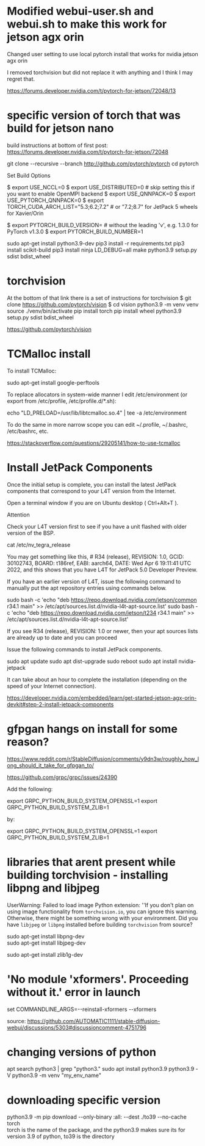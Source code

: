 # Modified webui-user.sh and webui.sh to make this work for jetson agx orin
Changed user setting to use local pytorch install that works for nvidia jetson agx orin  

I removed torchvision but did not replace it with anything and I think I may regret that.

https://forums.developer.nvidia.com/t/pytorch-for-jetson/72048/13  

# specific version of torch that was build for jetson nano  
build instructions at bottom of first post:  
https://forums.developer.nvidia.com/t/pytorch-for-jetson/72048  

git clone --recursive --branch <version> http://github.com/pytorch/pytorch
cd pytorch

Set Build Options

$ export USE_NCCL=0
$ export USE_DISTRIBUTED=0                    # skip setting this if you want to enable OpenMPI backend
$ export USE_QNNPACK=0
$ export USE_PYTORCH_QNNPACK=0
$ export TORCH_CUDA_ARCH_LIST="5.3;6.2;7.2"   # or "7.2;8.7" for JetPack 5 wheels for Xavier/Orin

$ export PYTORCH_BUILD_VERSION=<version>  # without the leading 'v', e.g. 1.3.0 for PyTorch v1.3.0
$ export PYTORCH_BUILD_NUMBER=1

sudo apt-get install python3.9-dev
pip3 install -r requirements.txt
pip3 install scikit-build
pip3 install ninja
LD_DEBUG=all make
python3.9 setup.py sdist bdist_wheel

# torchvision
At the bottom of that link there is a set of instructions for torchvision
$ git clone https://github.com/pytorch/vision
$ cd vision
python3.9 -m venv venv
source ./venv/bin/activate
pip install torch
pip install wheel
python3.9 setup.py sdist bdist_wheel

https://github.com/pytorch/vision   

# TCMalloc install  

To install TCMalloc:

sudo apt-get install google-perftools

To replace allocators in system-wide manner I edit /etc/environment (or export from /etc/profile, /etc/profile.d/*.sh):

echo "LD_PRELOAD=/usr/lib/libtcmalloc.so.4" | tee -a /etc/environment

To do the same in more narrow scope you can edit ~/.profile, ~/.bashrc, /etc/bashrc, etc.

https://stackoverflow.com/questions/29205141/how-to-use-tcmalloc  

# Install JetPack Components

Once the initial setup is complete, you can install the latest JetPack components that correspond to your L4T version from the Internet.

Open a terminal window if you are on Ubuntu desktop ( Ctrl+Alt+T ).

Attention

Check your L4T version first to see if you have a unit flashed with older version of the BSP.

cat /etc/nv_tegra_release

You may get something like this, # R34 (release), REVISION: 1.0, GCID: 30102743, BOARD: t186ref, EABI: aarch64, DATE: Wed Apr 6 19:11:41 UTC 2022, and this shows that you have L4T for JetPack 5.0 Developer Preview.

If you have an earlier version of L4T, issue the following command to manually put the apt repository entries using commands below.

sudo bash -c 'echo "deb https://repo.download.nvidia.com/jetson/common r34.1 main" >> /etc/apt/sources.list.d/nvidia-l4t-apt-source.list'
sudo bash -c 'echo "deb https://repo.download.nvidia.com/jetson/t234 r34.1 main" >> /etc/apt/sources.list.d/nvidia-l4t-apt-source.list'

If you see R34 (release), REVISION: 1.0 or newer, then your apt sources lists are already up to date and you can proceed

Issue the following commands to install JetPack components.

sudo apt update
sudo apt dist-upgrade
sudo reboot
sudo apt install nvidia-jetpack

It can take about an hour to complete the installation (depending on the speed of your Internet connection).

https://developer.nvidia.com/embedded/learn/get-started-jetson-agx-orin-devkit#step-2-install-jetpack-components  


# gfpgan hangs on install for some reason?

https://www.reddit.com/r/StableDiffusion/comments/y9dn3w/roughly_how_long_should_it_take_for_gfpgan_to/  

https://github.com/grpc/grpc/issues/24390

Add the following:

export GRPC_PYTHON_BUILD_SYSTEM_OPENSSL=1
export GRPC_PYTHON_BUILD_SYSTEM_ZLIB=1

by:

export GRPC_PYTHON_BUILD_SYSTEM_OPENSSL=1
export GRPC_PYTHON_BUILD_SYSTEM_ZLIB=1

# libraries that arent present while building torchvision - installing libpng and libjpeg 
UserWarning: Failed to load image Python extension: ''If you don't plan on using image functionality from `torchvision.io`, you can ignore this warning. Otherwise, there might be something wrong with your environment. Did you have `libjpeg` or `libpng` installed before building `torchvision` from source?  

sudo apt-get install libpng-dev  
sudo apt-get install libjpeg-dev

sudo apt-get install zlib1g-dev

# 'No module 'xformers'. Proceeding without it.' error in launch

set COMMANDLINE_ARGS=--reinstall-xformers --xformers  

source: https://github.com/AUTOMATIC1111/stable-diffusion-webui/discussions/5303#discussioncomment-4751796  

# changing versions of python

apt search python3 | grep "python3\."
sudo apt install python3.9
python3.9 -V
python3.9 -m venv "my_env_name"

# downloading specific version
python3.9 -m pip download --only-binary :all: --dest ./to39 --no-cache torch  
torch is the name of the package, and the python3.9 makes sure its for version 3.9 of python, to39 is the directory